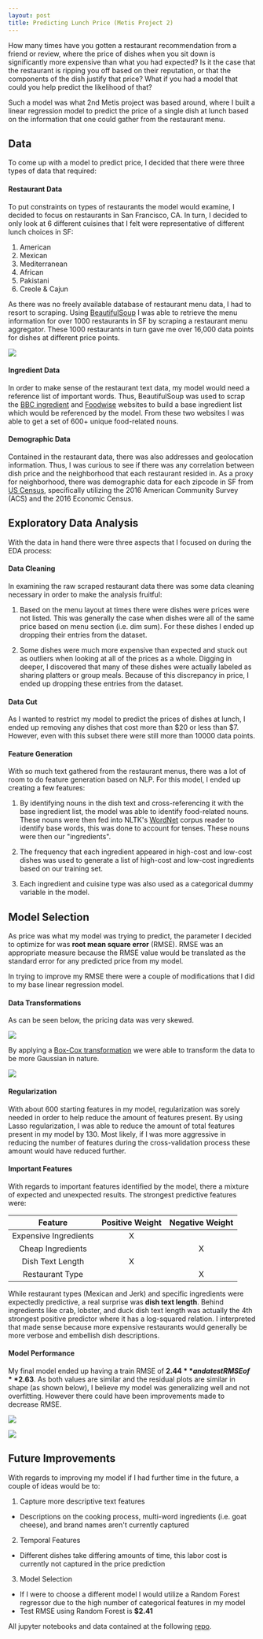 ```yaml
---
layout: post
title: Predicting Lunch Price (Metis Project 2)
---
```


How many times have you gotten a restaurant recommendation from a friend or review, where the price of dishes when you sit down is significantly more expensive than what you had expected? Is it the case that the restaurant is ripping you off based on their reputation, or that the components of the dish justify that price? What if you had a model that could you help predict the likelihood of that?

Such a model was what 2nd Metis project was based around, where I built a linear regression model to predict the price of a single dish at lunch based on the information that one could gather from the restaurant menu.

## Data

To come up with a model to predict price, I decided that there were three types of data that required:

#### Restaurant Data

To put constraints on types of restaurants the model would examine, I decided to focus on restaurants in San Francisco, CA. In turn, I decided to only look at 6 different cuisines that I felt were representative of different lunch choices in SF:

1. American
2. Mexican
3. Mediterranean
4. African
5. Pakistani
6. Creole & Cajun

As there was no freely available database of restaurant menu data, I had to resort to scraping. Using [BeautifulSoup] I was able to retrieve the menu information for over 1000 restaurants in SF by scraping a restaurant menu aggregator. These 1000 restaurants in turn gave me over 16,000 data points for dishes at different price points.

![](alldatahist)

[BeautifulSoup]: www.BeautifulSoup.com

#### Ingredient Data

In order to make sense of the restaurant text data, my model would need a reference list of important words. Thus, BeautifulSoup was used to scrap the [BBC ingredient] and [Foodwise] websites to build a base ingredient list which would be referenced by the model. From these two websites I was able to get a set of 600+ unique food-related nouns.

[BBC ingredient]: www.bbc.co.uk/ingredient
[Foodwise]: www.foodwise.com

#### Demographic Data

Contained in the restaurant data, there was also addresses and geolocation information. Thus, I was curious to see if there was any correlation between dish price and the neighborhood that each restaurant resided in. As a proxy for neighborhood, there was demographic data for each zipcode in SF from [US Census], specifically utilizing the 2016 American Community Survey (ACS) and the 2016 Economic Census.

[US Census]: www.uscensus.gov


## Exploratory Data Analysis

With the data in hand there were three aspects that I focused on during the EDA process:

#### Data Cleaning

In examining the raw scraped restaurant data there was some data cleaning necessary in order to make the analysis fruitful:

1. Based on the menu layout at times there were dishes were prices were not listed. This was generally the case when dishes were all of the same price based on menu section (i.e. dim sum). For these dishes I ended up dropping their entries from the dataset.

2. Some dishes were much more expensive than expected and stuck out as outliers when looking at all of the prices as a whole. Digging in deeper, I discovered that many of these dishes were actually labeled as sharing platters or group meals. Because of this discrepancy in price, I ended up dropping these entries from the dataset.

#### Data Cut

As I wanted to restrict my model to predict the prices of dishes at lunch, I ended up removing any dishes that cost more than $20 or less than $7. However, even with this subset there were still more than 10000 data points.

#### Feature Generation

With so much text gathered from the restaurant menus, there was a lot of room to do feature generation based on NLP. For this model, I ended up creating a few features:

1. By identifying nouns in the dish text and cross-referencing it with the base ingredient list, the model was able to identify food-related nouns. These nouns were then fed into NLTK's [WordNet] corpus reader to identify base words, this was done to account for tenses. These nouns were then our "ingredients".

2. The frequency that each ingredient appeared in high-cost and low-cost dishes was used to generate a list of high-cost and low-cost ingredients based on our training set.

3. Each ingredient and cuisine type was also used as a categorical dummy variable in the model.

[WordNet]: http://www.nltk.org/howto/wordnet.html

## Model Selection

As price was what my model was trying to predict, the parameter I decided to optimize for was **root mean square error** (RMSE). RMSE was an appropriate measure because the RMSE value would be translated as the standard error for any predicted price from my model.

In trying to improve my RMSE there were a couple of modifications that I did to my base linear regression model.

#### Data Transformations

As can be seen below, the pricing data was very skewed.

![](hist)

By applying a [Box-Cox transformation] we were able to transform the data to be more Gaussian in nature.

![](bchist)

[Box-Cox transformation]: https://en.wikipedia.org/wiki/Power_transform

#### Regularization

With about 600 starting features in my model, regularization was sorely needed in order to help reduce the amount of features present. By using Lasso regularization, I was able to reduce the amount of total features present in my model by 130. Most likely, if I was more aggressive in reducing the number of features during the cross-validation process these amount would have reduced further.

#### Important Features

With regards to important features identified by the model, there a mixture of expected and unexpected results. The strongest predictive features were:

| Feature             | Positive Weight | Negative Weight |
| :-----------------: | :------------:| :--------------:|
|Expensive Ingredients|          X      |                 |
|Cheap Ingredients    |                 | X               |
|Dish Text Length     |          X      |                 |
|Restaurant Type      |                 | X               |

While restaurant types (Mexican and Jerk) and specific ingredients were expectedly predictive, a real surprise was **dish text length**. Behind ingredients like crab, lobster, and duck dish text length was actually the 4th strongest positive predictor where it has a log-squared relation. I interpreted that made sense because more expensive restaurants would generally be more verbose and embellish dish descriptions.

#### Model Performance

My final model ended up having a train RMSE of **$2.44** and a test RMSE of **$2.63**. As both values are similar and the residual plots are similar in shape (as shown below), I believe my model was generalizing well and not overfitting. However there could have been improvements made to decrease RMSE.

![](trainimage)

![](testimage)

## Future Improvements

With regards to improving my model if I had further time in the future, a couple of ideas would be to:

1. Capture more descriptive text features
  * Descriptions on the cooking process, multi-word ingredients (i.e. goat cheese), and brand names aren't currently captured
2. Temporal Features
  * Different dishes take differing amounts of time, this labor cost is currently not captured in the price prediction
3. Model Selection
  * If I were to choose a different model I would utilize a Random Forest regressor due to the high number of categorical features in my model
  * Test RMSE using Random Forest is **$2.41**

All jupyter notebooks and data contained at the following [repo].

  [repo]: https://github.com/alan-j-lin/lunch_price_prediction
